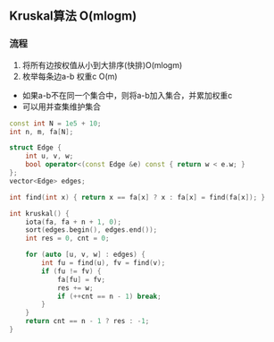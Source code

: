 ## Kruskal算法 O(mlogm)

### 流程

1. 将所有边按权值从小到大排序(快排)O(mlogm)
2. 枚举每条边a-b 权重c O(m)  
- 如果a-b不在同一个集合中，则将a-b加入集合，并累加权重c
- 可以用并查集维护集合

```C++
const int N = 1e5 + 10;
int n, m, fa[N];

struct Edge {
    int u, v, w;
    bool operator<(const Edge &e) const { return w < e.w; }
};
vector<Edge> edges;

int find(int x) { return x == fa[x] ? x : fa[x] = find(fa[x]); }

int kruskal() {
    iota(fa, fa + n + 1, 0);
    sort(edges.begin(), edges.end());
    int res = 0, cnt = 0;

    for (auto [u, v, w] : edges) {
        int fu = find(u), fv = find(v);
        if (fu != fv) {
            fa[fu] = fv;
            res += w;
            if (++cnt == n - 1) break;
        }
    }
    return cnt == n - 1 ? res : -1;
}

```